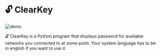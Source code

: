 # 🔓 ClearKey

![demo](https://user-images.githubusercontent.com/92758195/142765450-48a84b30-943c-433d-baf7-c53b0a269c8b.JPG)

🔓 ClearKey is a Python program that displays password for available networks you connected to at some point. Your system language has to be in english if you want to use it.
